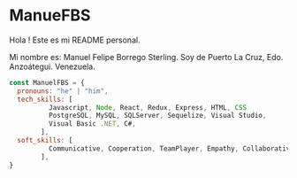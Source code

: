 # ManueFBS
Hola !
Este es mi README personal.

Mi nombre es: Manuel Felipe Borrego Sterling.
Soy de Puerto La Cruz, Edo. Anzoátegui. Venezuela.

```js
const ManuelFBS = {
  pronouns: "he" | "him",
  tech_skills: [
          Javascript, Node, React, Redux, Express, HTML, CSS
          PostgreSQL, MySQL, SQLServer, Sequelize, Visual Studio, 
          Visual Basic .NET, C#,
        ],
  soft_skills: [
          Communicative, Cooperation, TeamPlayer, Empathy, Collaborative,
        ],
}
